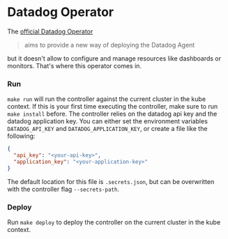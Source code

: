 # Datadog Operator

The [official Datadog Operator](https://github.com/DataDog/datadog-operator)

> aims to provide a new way of deploying the Datadog Agent

but it doesn't allow to configure and manage resources like dashboards or monitors. That's where this
operator comes in.

### Run

`make run` will run the controller against the current cluster in the kube context. If this is your first time executing
the controller, make sure to run `make install` before.
The controller relies on the datadog api key and the datadog application key. You can either set the environment
variables `DATADOG_API_KEY` and `DATADOG_APPLICATION_KEY`, or create a file like the following:

```json
{
  "api_key": "<your-api-key>",
  "application_key": "<your-application-key>"
}
```

The default location for this file is `.secrets.json`, but can be overwritten with the controller flag `--secrets-path`.

### Deploy

Run `make deploy` to deploy the controller on the current cluster in the kube context.
